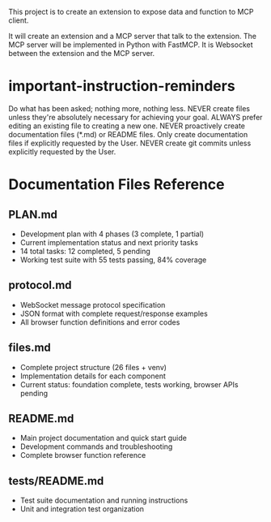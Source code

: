 This project is to create an extension to expose data and function to MCP client.

It will create an extension and a MCP server that talk to the extension.
The MCP server will be implemented in Python with FastMCP.
It is Websocket between the extension and the MCP server.

# important-instruction-reminders
Do what has been asked; nothing more, nothing less.
NEVER create files unless they're absolutely necessary for achieving your goal.
ALWAYS prefer editing an existing file to creating a new one.
NEVER proactively create documentation files (*.md) or README files. Only create documentation files if explicitly requested by the User.
NEVER create git commits unless explicitly requested by the User.

# Documentation Files Reference

## PLAN.md
- Development plan with 4 phases (3 complete, 1 partial)
- Current implementation status and next priority tasks
- 14 total tasks: 12 completed, 5 pending
- Working test suite with 55 tests passing, 84% coverage

## protocol.md  
- WebSocket message protocol specification
- JSON format with complete request/response examples
- All browser function definitions and error codes

## files.md
- Complete project structure (26 files + venv)
- Implementation details for each component
- Current status: foundation complete, tests working, browser APIs pending

## README.md
- Main project documentation and quick start guide
- Development commands and troubleshooting
- Complete browser function reference

## tests/README.md
- Test suite documentation and running instructions
- Unit and integration test organization

